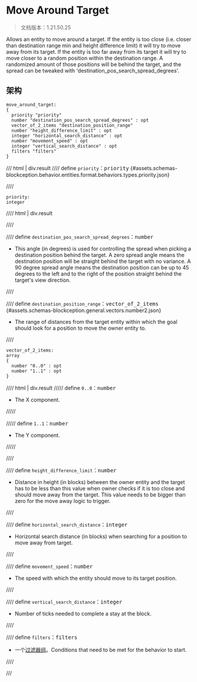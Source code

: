 # Move Around Target

> 文档版本：1.21.50.25

Allows an entity to move around a target. If the entity is too close (i.e. closer than destination range min and height difference limit) it will try to move away from its target. If the entity is too far away from its target it will try to move closer to a random position within the destination range. A randomized amount of those positions will be behind the target, and the spread can be tweaked with 'destination_pos_search_spread_degrees'.

## 架构

```mcschema
move_around_target:
{
  priority "priority"
  number "destination_pos_search_spread_degrees" : opt
  vector_of_2_items "destination_position_range"
  number "height_difference_limit" : opt
  integer "horizontal_search_distance" : opt
  number "movement_speed" : opt
  integer "vertical_search_distance" : opt
  filters "filters"
}

```

/// html | div.result
//// define
`priority`：<samp>priority</samp> {#assets.schemas-blockception.behavior.entities.format.behaviors.types.priority.json}


////

```mcschema
priority:
integer

```

//// html | div.result

////



//// define
`destination_pos_search_spread_degrees`：<samp>number</samp>

- This angle (in degrees) is used for controlling the spread when picking a destination position behind the target. A zero spread angle means the destination position will be straight behind the target with no variance. A 90 degree spread angle means the destination position can be up to 45 degrees to the left and to the right of the position straight behind the target's view direction.


////


//// define
`destination_position_range`：<samp>vector_of_2_items</samp> {#assets.schemas-blockception.general.vectors.number2.json}

- The range of distances from the target entity within which the goal should look for a position to move the owner entity to.


////

```mcschema
vector_of_2_items:
array
{
  number "0..0" : opt
  number "1..1" : opt
}

```

//// html | div.result
///// define
`0..0`：<samp>number</samp>

- The X component.


/////


///// define
`1..1`：<samp>number</samp>

- The Y component.


/////


////



//// define
`height_difference_limit`：<samp>number</samp>

- Distance in height (in blocks) between the owner entity and the target has to be less than this value when owner checks if it is too close and should move away from the target. This value needs to be bigger than zero for the move away logic to trigger.


////


//// define
`horizontal_search_distance`：<samp>integer</samp>

- Horizontal search distance (in blocks) when searching for a position to move away from target.


////


//// define
`movement_speed`：<samp>number</samp>

- The speed with which the entity should move to its target position.


////


//// define
`vertical_search_distance`：<samp>integer</samp>

- Number of ticks needed to complete a stay at the block.


////


//// define
`filters`：<samp>filters</samp>

- 一个[过滤器组](../filter.md)。Conditions that need to be met for the behavior to start.


////


///

